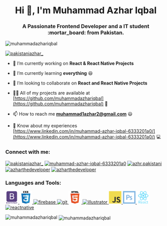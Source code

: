 <h1 align="center">Hi 👋, I'm Muhammad Azhar Iqbal</h1>
<h3 align="center">A Passionate Frontend Developer and a IT student :mortar_board: from Pakistan.</h3>

<p align="left"> <img src="https://komarev.com/ghpvc/?username=muhammadazhariqbal&label=Profile%20views&color=0e75b6&style=flat" alt="muhammadazhariqbal" /> </p>

<p align="left"> <a href="https://twitter.com/pakistaniazhar_" target="blank"><img src="https://img.shields.io/twitter/follow/pakistaniazhar_?logo=twitter&style=for-the-badge" alt="pakistaniazhar_" /></a> </p>

- 🔭 I’m currently working on **React & React Native Projects**

- 🌱 I’m currently learning **everything** :laughing: 

- 👯 I’m looking to collaborate on **React and React Native Projects** 

- 👨‍💻 All of my projects are available at [https://github.com/muhammadazhariqbal](https://github.com/muhammadazhariqbal) :star2:

- 📫 How to reach me **muhammad1azhar2@gmail.com** :smiley:

- 📄 Know about my experiences [https://www.linkedin.com/in/muhammad-azhar-iqbal-6333201a0/](https://www.linkedin.com/in/muhammad-azhar-iqbal-6333201a0/) :computer:

<h3 align="left">Connect with me:</h3>
<p align="left">
<a href="https://twitter.com/pakistaniazhar_" target="blank"><img align="center" src="https://cdn.jsdelivr.net/npm/simple-icons@3.0.1/icons/twitter.svg" alt="pakistaniazhar_" height="30" width="40" /></a>
<a href="https://linkedin.com/in/muhammad-azhar-iqbal-6333201a0" target="blank"><img align="center" src="https://cdn.jsdelivr.net/npm/simple-icons@3.0.1/icons/linkedin.svg" alt="muhammad-azhar-iqbal-6333201a0" height="30" width="40" /></a>
<a href="https://fb.com/azhr.pakistani" target="blank"><img align="center" src="https://cdn.jsdelivr.net/npm/simple-icons@3.0.1/icons/facebook.svg" alt="azhr.pakistani" height="30" width="40" /></a>
<a href="https://instagram.com/azharthedeveloper" target="blank"><img align="center" src="https://cdn.jsdelivr.net/npm/simple-icons@3.0.1/icons/instagram.svg" alt="azharthedeveloper" height="30" width="40" /></a>
<a href="https://www.youtube.com/channel/UCvfgceFYwO7M5M3l_E1Z3QQ" target="blank"><img align="center" src="https://cdn.jsdelivr.net/npm/simple-icons@3.0.1/icons/youtube.svg" alt="azharthedeveloper" height="30" width="40" /></a>
</p>

<h3 align="left">Languages and Tools:</h3>
<p align="left"> <a href="https://getbootstrap.com" target="_blank"> <img src="https://raw.githubusercontent.com/devicons/devicon/master/icons/bootstrap/bootstrap-plain-wordmark.svg" alt="bootstrap" width="40" height="40"/> </a> <a href="https://www.w3schools.com/css/" target="_blank"> <img src="https://raw.githubusercontent.com/devicons/devicon/master/icons/css3/css3-original-wordmark.svg" alt="css3" width="40" height="40"/> </a> <a href="https://firebase.google.com/" target="_blank"> <img src="https://www.vectorlogo.zone/logos/firebase/firebase-icon.svg" alt="firebase" width="40" height="40"/> </a> <a href="https://git-scm.com/" target="_blank"> <img src="https://www.vectorlogo.zone/logos/git-scm/git-scm-icon.svg" alt="git" width="40" height="40"/> </a> <a href="https://www.w3.org/html/" target="_blank"> <img src="https://raw.githubusercontent.com/devicons/devicon/master/icons/html5/html5-original-wordmark.svg" alt="html5" width="40" height="40"/> </a> <a href="https://www.adobe.com/in/products/illustrator.html" target="_blank"> <img src="https://www.vectorlogo.zone/logos/adobe_illustrator/adobe_illustrator-icon.svg" alt="illustrator" width="40" height="40"/> </a> <a href="https://developer.mozilla.org/en-US/docs/Web/JavaScript" target="_blank"> <img src="https://raw.githubusercontent.com/devicons/devicon/master/icons/javascript/javascript-original.svg" alt="javascript" width="40" height="40"/> </a> <a href="https://www.photoshop.com/en" target="_blank"> <img src="https://raw.githubusercontent.com/devicons/devicon/master/icons/photoshop/photoshop-line.svg" alt="photoshop" width="40" height="40"/> </a> <a href="https://reactjs.org/" target="_blank"> <img src="https://raw.githubusercontent.com/devicons/devicon/master/icons/react/react-original-wordmark.svg" alt="react" width="40" height="40"/> </a> <a href="https://reactnative.dev/" target="_blank"> <img src="https://reactnative.dev/img/header_logo.svg" alt="reactnative" width="40" height="40"/> </a> </p>

<p><img align="left" src="https://github-readme-stats.vercel.app/api/top-langs?username=muhammadazhariqbal&show_icons=true&locale=en&layout=compact" alt="muhammadazhariqbal" /></p>

<p>&nbsp;<img align="center" src="https://github-readme-stats.vercel.app/api?username=muhammadazhariqbal&show_icons=true&locale=en" alt="muhammadazhariqbal" /></p>
